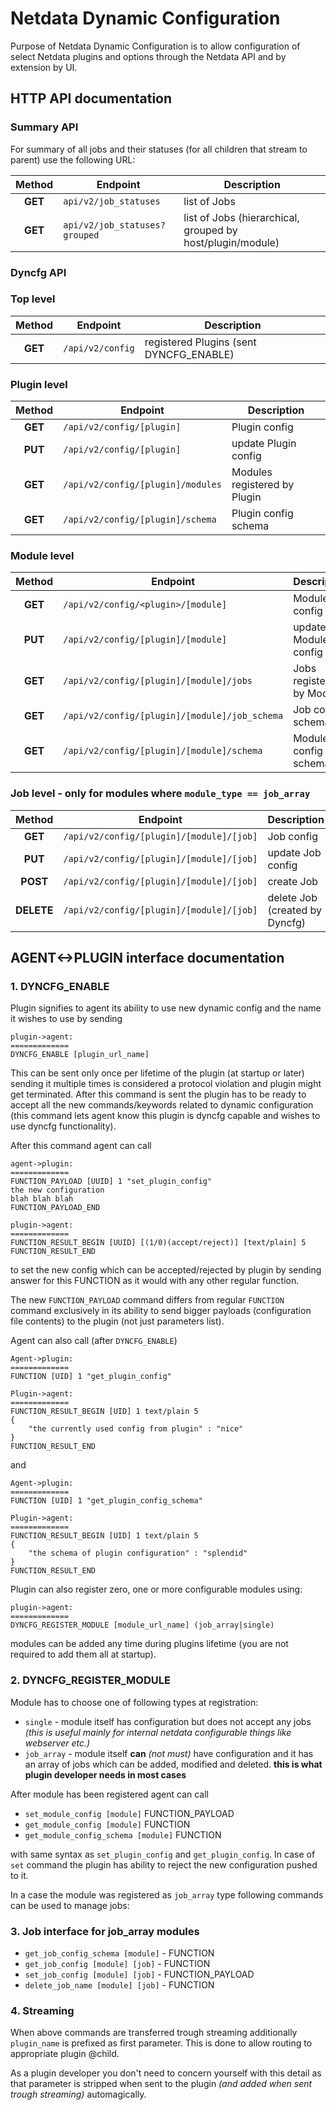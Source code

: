 # Netdata Dynamic Configuration

Purpose of Netdata Dynamic Configuration is to allow configuration of select Netdata plugins and options through the
Netdata API and by extension by UI.

## HTTP API documentation

### Summary API

For summary of all jobs and their statuses (for all children that stream to parent) use the following URL:

| Method  | Endpoint                      | Description                                                |
|:-------:|-------------------------------|------------------------------------------------------------|
| **GET** | `api/v2/job_statuses`         | list of Jobs                                               |
| **GET** | `api/v2/job_statuses?grouped` | list of Jobs (hierarchical, grouped by host/plugin/module) |

### Dyncfg API

### Top level

| Method  | Endpoint         | Description                             |
|:-------:|------------------|-----------------------------------------|
| **GET** | `/api/v2/config` | registered Plugins (sent DYNCFG_ENABLE) |

### Plugin level

| Method  | Endpoint                          | Description                  |
|:-------:|-----------------------------------|------------------------------|
| **GET** | `/api/v2/config/[plugin]`         | Plugin config                |
| **PUT** | `/api/v2/config/[plugin]`         | update Plugin config         |
| **GET** | `/api/v2/config/[plugin]/modules` | Modules registered by Plugin |
| **GET** | `/api/v2/config/[plugin]/schema`  | Plugin config schema         |

### Module level

| Method  | Endpoint                                      | Description               |
|:-------:|-----------------------------------------------|---------------------------|
| **GET** | `/api/v2/config/<plugin>/[module]`            | Module config             |
| **PUT** | `/api/v2/config/[plugin]/[module]`            | update Module config      |
| **GET** | `/api/v2/config/[plugin]/[module]/jobs`       | Jobs registered by Module |
| **GET** | `/api/v2/config/[plugin]/[module]/job_schema` | Job config schema         |
| **GET** | `/api/v2/config/[plugin]/[module]/schema`     | Module config schema      |

### Job level - only for modules where `module_type == job_array`

|   Method   | Endpoint                                 | Description                    |
|:----------:|------------------------------------------|--------------------------------|
|  **GET**   | `/api/v2/config/[plugin]/[module]/[job]` | Job config                     |
|  **PUT**   | `/api/v2/config/[plugin]/[module]/[job]` | update Job config              |
|  **POST**  | `/api/v2/config/[plugin]/[module]/[job]` | create Job                     |
| **DELETE** | `/api/v2/config/[plugin]/[module]/[job]` | delete Job (created by Dyncfg) |

## AGENT<->PLUGIN interface documentation

### 1. DYNCFG_ENABLE

Plugin signifies to agent its ability to use new dynamic config and the name it wishes to use by sending

```
plugin->agent:
=============
DYNCFG_ENABLE [plugin_url_name]
```

This can be sent only once per lifetime of the plugin (at startup or later) sending it multiple times is considered a
protocol violation and plugin might get terminated.
After this command is sent the plugin has to be ready to accept all the new commands/keywords related to dynamic
configuration (this command lets agent know this plugin is dyncfg capable and wishes to use dyncfg functionality).

After this command agent can call

```
agent->plugin:
=============
FUNCTION_PAYLOAD [UUID] 1 "set_plugin_config"
the new configuration
blah blah blah
FUNCTION_PAYLOAD_END

plugin->agent:
=============
FUNCTION_RESULT_BEGIN [UUID] [(1/0)(accept/reject)] [text/plain] 5
FUNCTION_RESULT_END
```

to set the new config which can be accepted/rejected by plugin by sending answer for this FUNCTION as it would with any
other regular function.

The new `FUNCTION_PAYLOAD` command differs from regular `FUNCTION` command exclusively in its ability to send bigger
payloads (configuration file contents) to the plugin (not just parameters list).

Agent can also call (after `DYNCFG_ENABLE`)

```
Agent->plugin:
=============
FUNCTION [UID] 1 "get_plugin_config"

Plugin->agent:
=============
FUNCTION_RESULT_BEGIN [UID] 1 text/plain 5
{
	"the currently used config from plugin" : "nice"
}
FUNCTION_RESULT_END
```

and

```
Agent->plugin:
=============
FUNCTION [UID] 1 "get_plugin_config_schema"

Plugin->agent:
=============
FUNCTION_RESULT_BEGIN [UID] 1 text/plain 5
{
	"the schema of plugin configuration" : "splendid"
}
FUNCTION_RESULT_END
```

Plugin can also register zero, one or more configurable modules using:

```
plugin->agent:
=============
DYNCFG_REGISTER_MODULE [module_url_name] (job_array|single)
```

modules can be added any time during plugins lifetime (you are not required to add them all at startup).

### 2. DYNCFG_REGISTER_MODULE

Module has to choose one of following types at registration:

- `single` - module itself has configuration but does not accept any jobs *(this is useful mainly for internal netdata
  configurable things like webserver etc.)*
- `job_array`  - module itself **can** *(not must)* have configuration and it has an array of jobs which can be added,
  modified and deleted. **this is what plugin developer needs in most cases**

After module has been registered agent can call

- `set_module_config [module]` FUNCTION_PAYLOAD
- `get_module_config [module]` FUNCTION
- `get_module_config_schema [module]` FUNCTION

with same syntax as `set_plugin_config` and `get_plugin_config`. In case of `set` command the plugin has ability to
reject the new configuration pushed to it.

In a case the module was registered as `job_array` type following commands can be used to manage jobs:

### 3. Job interface for job_array modules

- `get_job_config_schema [module]` - FUNCTION
- `get_job_config [module] [job]` - FUNCTION
- `set_job_config [module] [job]` - FUNCTION_PAYLOAD
- `delete_job_name [module] [job]` - FUNCTION

### 4. Streaming

When above commands are transferred trough streaming additionally `plugin_name` is prefixed as first parameter. This is
done to allow routing to appropriate plugin @child.

As a plugin developer you don't need to concern yourself with this detail as that parameter is stripped when sent to the
plugin *(and added when sent trough streaming)* automagically.
